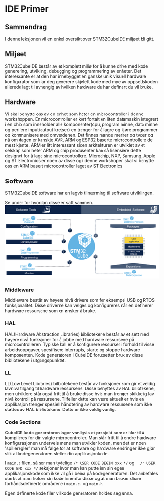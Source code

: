 # IDE Primer

## Sammendrag
I denne leksjonen vil en enkel oversikt over STM32CubeIDE miljøet bli gitt.

## Miljøet
STM32CubeIDE består av et komplett miljø for å kunne drive med kode generering, utvikling, debugging og programmering av enheter. Det interessante er at den har innebygget en ganske unik visuell hardware konfigurator som lar deg generere skjelett kode med mye av oppsettskoden allerede lagt til avhengig av hvilken hardware du har definert du vil bruke.

## Hardware
Vi skal benytte oss av en enhet som heter en microcontroller i denne workshoppen. En microcontroller er kort fortalt en liten datamaskin integrert i en chip som inneholder alle komponenter(cpu, program minne, data minne og perifere input/output kretser) en trenger for å lagre og kjøre programmer og kommunisere med omverdenen.  Det finnes mange merker og typer og nå om dagen er kanskje AVR, ARM og ESP32 baserte microcontrollere de mest kjente. ARM er litt interessant siden arkitekturen er utviklet av et selskap som heter ARM og chip produsenter kan så lisensiere dette designet for å lage sine microcontrollere.  Microchip, NXP, Samsung, Apple og ST Electronics er noen av disse og i denne workshopen skal vi benytte oss en ARM basert microcontroller laget av ST Electronics.

## Software
STM32CubeIDE software har en lagvis tilnærming til software utviklingen.  

Se under for hvordan disse er satt sammen.
![Cube Overview Diagram](./cube_dev_overview.png)

### Middleware
Middleware består av høyere nivå drivere som for eksempel USB og RTOS funksjonalitet.  Disse driverne kan velges og konfigureres når en definerer hardware ressursene som en ønsker å bruke.

### HAL
HAL(Hardware Abstraction Libraries) bibliotekene består av et sett med høyere nivå funksjoner for å jobbe med hardware ressursene på microcontrolleren.  Typiske kall er å konfigurere ressurser i forhold til visse arbeidsoppgaver, spesifisere interrupts, starte og stoppe hardware komponenten. Kode generatoren i CubeIDE forutsetter bruk av disse bibliotekene i utgangspunktet.

### LL
LL(Low Level Libraries) bilbiotekene består av funksjoner som gir et veldig lavnivå tilgang til hardware ressursene.  Disse benyttes av HAL biliotekene, men utviklere står også fritt til å bruke disse hvis man trenger skikkelig lav nivå kontroll på ressursene.  Tilfeller dette kan være aktuelt er hvis en applikasjon trenger spesiell håndtering av hardware ressursene som ikke støttes av HAL bibliotekene. Dette er ikke veldig vanlig.

### Code Sections
CubeIDE kode generatoren lager vanligvis et prosjekt som er klar til å kompileres for din valgte microcontroller. Man står fritt til å endre hardware konfigurasjonen underveis mens man utvikler koden, men det er noen 'spilleregler' man må følge for at software og hardware endringer ikke gjør slik at kodegeneratoren sletter din applikasjonkode.

I ```main.c``` filen, så ser man tydelige ```/* USER CODE BEGIN xxx */``` og ```  /* USER CODE END xxx */``` seksjoner hvor man kan putte inn sin egen applikasjonskode som ikke vil gå i beina på kodegeneratoren. Det anbefales sterkt at man holder sin kode innenfor disse og at man bruker disse forhåndsdefinerte områdene i ```main.c.``` og ```main.h```.  

Egen definerte kode filer vil kode generatoren holdes seg unna.